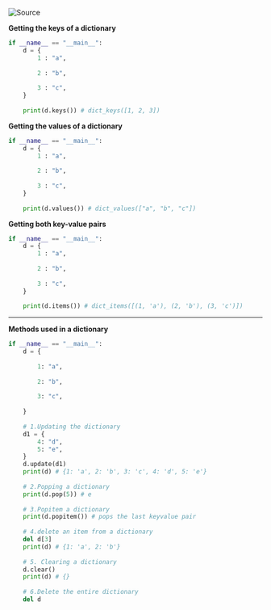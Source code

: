 ![Source](https://youtu.be/j2G68uQtOwM?list=PLu0W_9lII9agwh1XjRt242xIpHhPT2llg)

**Getting the keys of a dictionary**
```python
if __name__ == "__main__":
	d = {
		1 : "a",
		
		2 : "b",
		
		3 : "c",
	}
	
	print(d.keys()) # dict_keys([1, 2, 3])
```

**Getting the values of a dictionary**
```python
if __name__ == "__main__":
	d = {
		1 : "a",
		
		2 : "b",
		
		3 : "c",
	}
	
	print(d.values()) # dict_values(["a", "b", "c"])
```

**Getting both key-value pairs**
```python
if __name__ == "__main__":
	d = {
		1 : "a",
		
		2 : "b",
		
		3 : "c",
	}
	
	print(d.items()) # dict_items([(1, 'a'), (2, 'b'), (3, 'c')])
```

<hr>

**Methods used in a dictionary**
```python
if __name__ == "__main__":
	d = {
	
		1: "a",
		
		2: "b",
		
		3: "c",
	
	}
	
	# 1.Updating the dictionary
	d1 = {
		4: "d",
		5: "e",
	}
	d.update(d1)
	print(d) # {1: 'a', 2: 'b', 3: 'c', 4: 'd', 5: 'e'}
	
	# 2.Popping a dictionary
	print(d.pop(5)) # e
	
	# 3.Popitem a dictionary
	print(d.popitem()) # pops the last keyvalue pair
	
	# 4.delete an item from a dictionary
	del d[3]
	print(d) # {1: 'a', 2: 'b'}
	
	# 5. Clearing a dictionary
	d.clear()
	print(d) # {}
	
	# 6.Delete the entire dictionary	
	del d
```

